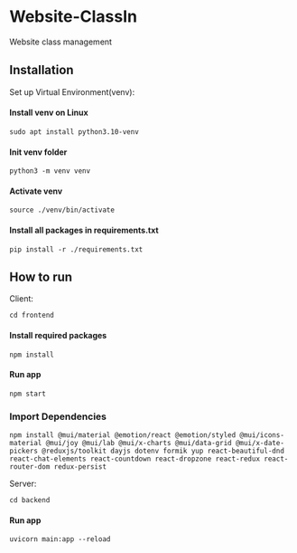 # Website-ClassIn

Website class management

## Installation

Set up Virtual Environment(venv):
#### Install venv on Linux
```
sudo apt install python3.10-venv
```
#### Init venv folder
```
python3 -m venv venv
```
#### Activate venv
```
source ./venv/bin/activate
```
#### Install all packages in requirements.txt
```
pip install -r ./requirements.txt
```

## How to run

Client:

```
cd frontend
```
#### Install required packages
```
npm install
```
#### Run app
```
npm start
```
### Import Dependencies
```
npm install @mui/material @emotion/react @emotion/styled @mui/icons-material @mui/joy @mui/lab @mui/x-charts @mui/data-grid @mui/x-date-pickers @reduxjs/toolkit dayjs dotenv formik yup react-beautiful-dnd react-chat-elements react-countdown react-dropzone react-redux react-router-dom redux-persist
```

Server:

```
cd backend
```
#### Run app
```
uvicorn main:app --reload
```

